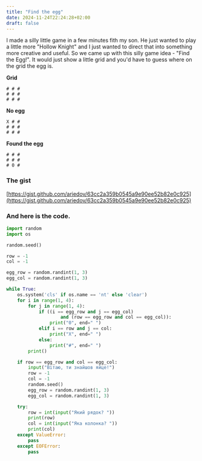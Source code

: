 ```yaml
---
title: "Find the egg"
date: 2024-11-24T22:24:28+02:00
draft: false
---
```


I made a silly little game in a few minutes fith my son. He just wanted to play a little more "Hollow Knight" and I just wanted to direct that into something more creative and useful. So we came up with this silly game idea - "Find the Egg!". It would just show a little grid and you'd have to guess where on the grid the egg is.

**Grid**
```
# # #
# # #
# # #
```

**No egg**
```
X # #
# # #
# # #
```

**Found the egg**
```
# # #
# # #
# 0 #
```

### The gist

[https://gist.github.com/ariedov/63cc2a359b0545a9e90ee52b82e0c925](https://gist.github.com/ariedov/63cc2a359b0545a9e90ee52b82e0c925)

### And here is the code.

```python
import random
import os

random.seed()

row = -1
col = -1

egg_row = random.randint(1, 3)
egg_col = random.randint(1, 3)

while True:
    os.system('cls' if os.name == 'nt' else 'clear')
    for i in range(1, 4):
        for j in range(1, 4):
            if ((i == egg_row and j == egg_col)
                    and (row == egg_row and col == egg_col)):
                print("0", end=" ")
            elif i == row and j == col:
                print("X", end=" ")
            else:
                print("#", end=" ")
        print()

    if row == egg_row and col == egg_col:
        input("Вітаю, ти знайшов яйце!")
        row = -1
        col = -1
        random.seed()
        egg_row = random.randint(1, 3)
        egg_col = random.randint(1, 3)

    try:
        row = int(input("Який рядок? "))
        print(row)
        col = int(input("Яка колонка? "))
        print(col)
    except ValueError:
        pass
    except EOFError:
        pass
```

